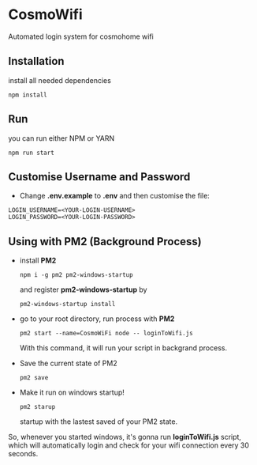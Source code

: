 # CosmoWifi
 Automated login system for cosmohome wifi

## Installation
install all needed dependencies
```
npm install
```

## Run
you can run either NPM or YARN

```
npm run start
```

## Customise Username and Password
- Change **.env.example** to **.env** and then customise the file:
```
LOGIN_USERNAME=<YOUR-LOGIN-USERNAME>
LOGIN_PASSWORD=<YOUR-LOGIN-PASSWORD>
```

## Using with PM2 (Background Process)
-   install **PM2** 

    ```
    npm i -g pm2 pm2-windows-startup
    ```
    and register **pm2-windows-startup** by
    ```
    pm2-windows-startup install
    ```
-   go to your root directory, run process with **PM2** 

    ```
    pm2 start --name=CosmoWiFi node -- loginToWifi.js
    ```
    With this command, it will run your script in backgrand process.

-   Save the current state of PM2 

    ```
    pm2 save
    ```

-   Make it run on windows startup!

    ```
    pm2 starup
    ```
    startup with the lastest saved of your PM2 state.


So, whenever you started windows, it's gonna run **loginToWifi.js** script, which will automatically login and check for your wifi connection every 30 seconds.
